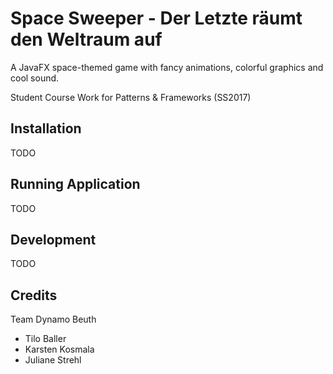 # Space Sweeper - Der Letzte räumt den Weltraum auf

A JavaFX space-themed game with fancy animations, colorful graphics and cool sound.

Student Course Work for Patterns & Frameworks (SS2017)

## Installation ##

TODO

## Running Application ##

TODO

## Development ##

TODO

## Credits ##

Team Dynamo Beuth
- Tilo Baller
- Karsten Kosmala
- Juliane Strehl


